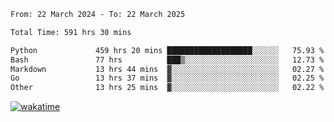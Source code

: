 <!--START_SECTION:waka-->

```txt
From: 22 March 2024 - To: 22 March 2025

Total Time: 591 hrs 30 mins

Python             459 hrs 20 mins ███████████████████░░░░░░   75.93 %
Bash               77 hrs          ███▒░░░░░░░░░░░░░░░░░░░░░   12.73 %
Markdown           13 hrs 44 mins  ▓░░░░░░░░░░░░░░░░░░░░░░░░   02.27 %
Go                 13 hrs 37 mins  ▓░░░░░░░░░░░░░░░░░░░░░░░░   02.25 %
Other              13 hrs 25 mins  ▓░░░░░░░░░░░░░░░░░░░░░░░░   02.22 %
```

<!--END_SECTION:waka-->
[![wakatime](https://wakatime.com/badge/user/5f89a63a-5294-4958-ad30-2b3455e63f2a.svg)](https://wakatime.com/@5f89a63a-5294-4958-ad30-2b3455e63f2a)

